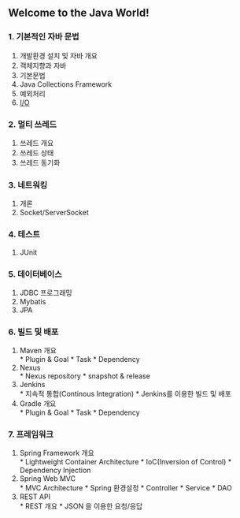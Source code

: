 ## Welcome to the Java World!

### 1. 기본적인 자바 문법
  1. 개발환경 설치 및 자바 개요 
  1. 객체지향과 자바 
  1. 기본문법
  1. Java Collections Framework
  1. 예외처리
  1. [I/O](IO)  

### 2. 멀티 쓰레드
  1. 쓰레드 개요
  1. 쓰레드 상태
  1. 쓰레드 동기화

### 3. 네트워킹
  1. 개론
  1. Socket/ServerSocket

### 4. 테스트
  1. JUnit

### 5. 데이터베이스
  1. JDBC 프로그래밍
  1. Mybatis
  1. JPA

### 6. 빌드 및 배포
  1. Maven 개요  
    * Plugin & Goal
    * Task
    * Dependency
  2. Nexus  
    * Nexus repository 
    * snapshot & release
  3. Jenkins  
    * 지속적 통합(Continous Integration)
    * Jenkins를 이용한 빌드 및 배포 
  4. Gradle 개요  
    * Plugin & Goal
    * Task
    * Dependency

### 7. 프레임워크
  1. Spring Framework 개요  
    * Lightweight Container Architecture
    * IoC(Inversion of Control) 
    * Dependency Injection
  2. Spring Web MVC  
    * MVC Architecture
    * Spring 환경설정
    * Controller
    * Service
    * DAO
  3. REST API  
    * REST 개요 
    * JSON 을 이용한 요청/응답
